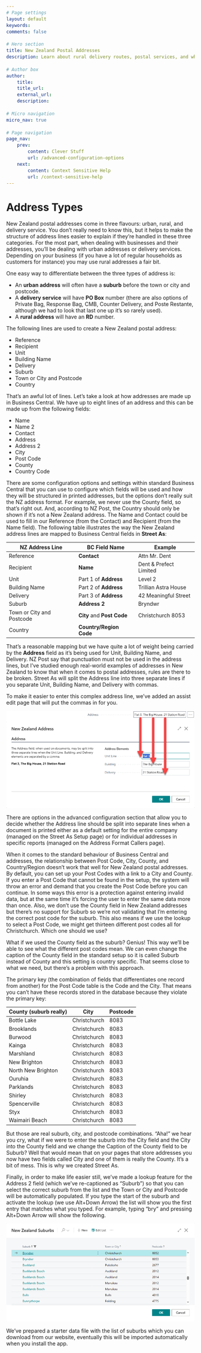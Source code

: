 ```yaml
---
# Page settings
layout: default
keywords:
comments: false

# Hero section
title: New Zealand Postal Addresses
description: Learn about rural delivery routes, postal services, and why suburbs must be specified unless they're not needed.

# Author box
author:
    title:
    title_url:
    external_url:
    description:

# Micro navigation
micro_nav: true

# Page navigation
page_nav:
    prev:
        content: Clever Stuff
        url: /advanced-configuration-options
    next:
        content: Context Sensitive Help
        url: /context-sensitive-help
---
```


# Address Types

New Zealand postal addresses come in three flavours: urban, rural, and delivery service. You don’t really need to know this, but it helps to make the structure of address lines easier to explain if they’re handled in these three categories. For the most part, when dealing with businesses and their addresses, you’ll be dealing with urban addresses or delivery services. Depending on your business (if you have a lot of regular households as customers for instance) you may use rural addresses a fair bit. 

One easy way to differentiate between the three types of address is: 

- An **urban address** will often have a **suburb** before the town or city and postcode. 
- A **delivery service** will have **PO Box** number (there are also options of Private Bag, Response Bag, CMB, Counter Delivery, and Poste Restante, although we had to look that last one up it’s so rarely used). 
- A **rural address** will have an **RD** number. 

The following lines are used to create a New Zealand postal address: 

- Reference
- Recipient 
- Unit 
- Building Name 
- Delivery 
- Suburb 
- Town or City and Postcode 
- Country 

That’s an awful lot of lines. Let’s take a look at how addresses are made up in Business Central. We have up to eight lines of an address and this can be made up from the following fields: 

- Name 
- Name 2 
- Contact 
- Address 
- Address 2 
- City 
- Post Code 
- County 
- Country Code 

There are some configuration options and settings within standard Business Central that you can use to configure which fields will be used and how they will be structured in printed addresses, but the options don’t really suit the NZ address format. For example, we never use the County field, so that’s right out. And, according to NZ Post, the Country should only be shown if it’s not a New Zealand address. The Name and Contact could be used to fill in our Reference (from the Contact) and Recipient (from the Name field). The following table illustrates the way the New Zealand address lines are mapped to Business Central fields in **Street As**: 


| NZ Address Line |  BC Field Name | Example | 
|-----------------|----------------|---------|
| Reference       | **Contact**    | Attn Mr. Dent | 
| Recipient | **Name** | Dent & Prefect Limited | 
| Unit | Part 1 of **Address** | Level 2 | 
| Building Name | Part 2 of **Address** | Trillian Astra House |
| Delivery | Part 3 of **Address** | 42 Meaningful Street |
| Suburb | **Address 2** | Bryndwr | 
| Town or City and Postcode | **City** and **Post Code** | Christchurch 8053 |
| Country | **Country/Region Code** | | 

That’s a reasonable mapping but we have quite a lot of weight being carried by the **Address** field as it’s being used for Unit, Building Name, and Delivery. NZ Post say that punctuation must not be used in the address lines, but I’ve studied enough real-world examples of addresses in New Zealand to know that when it comes to postal addresses, rules are there to be broken. Street As will split the Address line into three separate lines if you separate Unit, Building Name, and Delivery with commas. 

To make it easier to enter this complex address line, we’ve added an assist edit page that will put the commas in for you. 

![Image showing an address field and how the three parts split into three lines.](/screenshots/StreetAsAddressSplit.png)

There are options in the advanced configuration section that allow you to decide whether the Address line should be split into separate lines when a document is printed either as a default setting for the entire company (managed on the Street As Setup page) or for individual addresses in specific reports (managed on the Address Format Callers page). 

When it comes to the standard behaviour of Business Central and addresses, the relationship between Post Code, City, County, and Country/Region doesn’t work that well for New Zealand postal addresses. By default, you can set up your Post Codes with a link to a City and County. If you enter a Post Code that cannot be found in the setup, the system will throw an error and demand that you create the Post Code before you can continue. In some ways this error is a protection against entering invalid data, but at the same time it’s forcing the user to enter the same data more than once. Also, we don’t use the County field in New Zealand addresses but there’s no support for Suburb so we’re not validating that I’m entering the correct post code for the suburb. This also means if we use the lookup to select a Post Code, we might get thirteen different post codes all for Christchurch. Which one should we use?  

What if we used the County field as the suburb? Genius! This way we’ll be able to see what the different post codes mean. We can even change the caption of the County field in the standard setup so it is called Suburb instead of County and this setting is country specific. That seems close to what we need, but there’s a problem with this approach. 

The primary key (the combination of fields that differentiates one record from another) for the Post Code table is the Code and the City. That means you can’t have these records stored in the database because they violate the primary key: 

| County (suburb really) | City | Postcode | 
|-|-|-|
| Bottle Lake        | Christchurch | 8083 | 
| Brooklands         | Christchurch | 8083 | 
| Burwood            | Christchurch | 8083 | 
| Kainga             | Christchurch | 8083 | 
| Marshland          | Christchurch | 8083 | 
| New Brighton       | Christchurch | 8083 | 
| North New Brighton | Christchurch | 8083 | 
| Ouruhia            | Christchurch | 8083 | 
| Parklands          | Christchurch | 8083 | 
| Shirley            | Christchurch | 8083 | 
| Spencerville       | Christchurch | 8083 |
| Styx               | Christchurch | 8083 |
| Waimairi Beach     | Christchurch | 8083 | 

But those are real suburb, city, and postcode combinations. “Aha!” we hear you cry, what if we were to enter the suburb into the City field and the City into the County field and we change the Caption of the County field to be Suburb? Well that would mean that on your pages that store addresses you now have two fields called City and one of them is really the County. It’s a bit of mess. This is why we created Street As. 

Finally, in order to make life easier still, we’ve made a lookup feature for the Address 2 field (which we’ve re-captioned as “Suburb”) so that you can select the correct suburb from the list and the Town or City and Postcode will be automatically populated. If you type the start of the suburb and activate the lookup (we use Alt+Down Arrow) the list will show you the first entry that matches what you typed. For example, typing “bry” and pressing Alt+Down Arrow will show the following. 

![Image showing the New Zealand Suburbs page filtered for a match on "bry".](/screenshots/StreetAsBryLookup.png)

We’ve prepared a starter data file with the list of suburbs which you can download from our website, eventually this will be imported automatically when you install the app.
